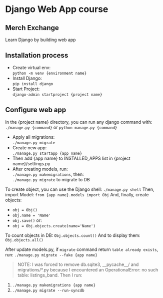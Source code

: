 # Django Web App course

## Merch Exchange

Learn Django by building web app

## Installation process

- Create virtual env:</br>
`python -m venv {environment name}`
- Install Django:</br>
`pip install django`
- Start Project:</br>
`django-admin startproject {project name}`

## Configure web app

In the {project name} directory, you can run any django command with:</br>
`./manage.py {command}` or `python manage.py {command}`
- Apply all migrations:</br>
`./manage.py migrate`
- Create new app:</br>
`./manage.py startapp {app name}`
- Then add {app name} to INSTALLED_APPS list in {project name}/settings.py
- After creating models, run:</br>
`./manage.py makemigrations`, then:</br>
`./manage.py migrate` to migrate to DB

To create object, you can use the Django shell: `./manage.py shell`
Then, import Model: `from {app name}.models import Obj`
And, finally, create objects:
- `obj = Obj()`
- `obj.name = 'Name'`
- `obj.save()`
or:
- `obj = Obj.objects.create(name='Name')`

To count objects in DB:
`Obj.objects.count()`
And to display them:
`Obj.objects.all()`

After update models.py, if `migrate` command return `table already exists`, run:
`./manage.py migrate --fake {app name}`
> NOTE: I was forced to remove db.sqite3, \_\_pycache\_\_/ and migrations/*.py because I encountered an OperationalError: no such table: listings_band. Then I run: 
1. `./manage.py makemigrations {app name}`
2. `./manage.py migrate --run-syncdb`